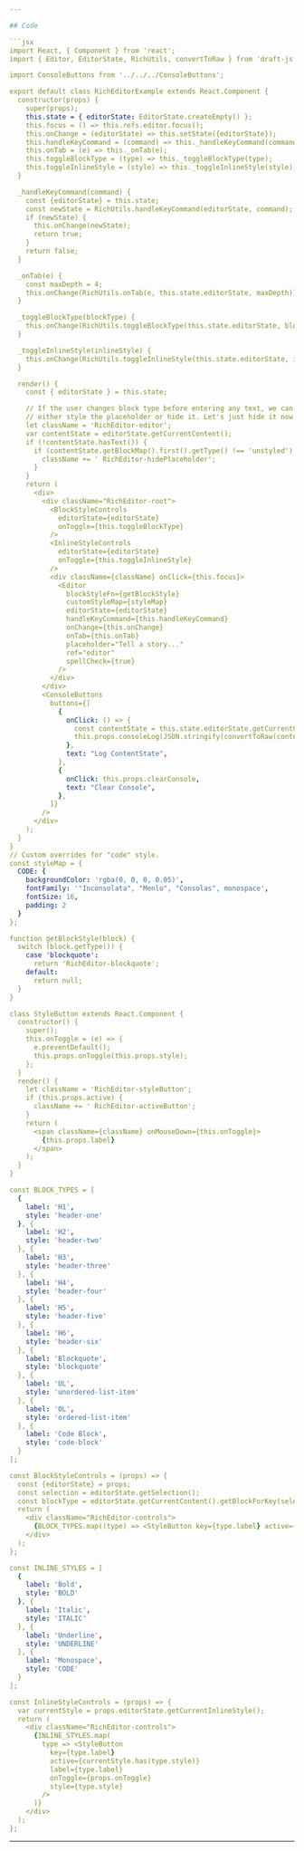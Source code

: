 ```yaml
---

## Code

```jsx
import React, { Component } from 'react';
import { Editor, EditorState, RichUtils, convertToRaw } from 'draft-js';

import ConsoleButtons from '../../../ConsoleButtons';

export default class RichEditorExample extends React.Component {
  constructor(props) {
    super(props);
    this.state = { editorState: EditorState.createEmpty() };
    this.focus = () => this.refs.editor.focus();
    this.onChange = (editorState) => this.setState({editorState});
    this.handleKeyCommand = (command) => this._handleKeyCommand(command);
    this.onTab = (e) => this._onTab(e);
    this.toggleBlockType = (type) => this._toggleBlockType(type);
    this.toggleInlineStyle = (style) => this._toggleInlineStyle(style);
  }

  _handleKeyCommand(command) {
    const {editorState} = this.state;
    const newState = RichUtils.handleKeyCommand(editorState, command);
    if (newState) {
      this.onChange(newState);
      return true;
    }
    return false;
  }

  _onTab(e) {
    const maxDepth = 4;
    this.onChange(RichUtils.onTab(e, this.state.editorState, maxDepth));
  }

  _toggleBlockType(blockType) {
    this.onChange(RichUtils.toggleBlockType(this.state.editorState, blockType));
  }

  _toggleInlineStyle(inlineStyle) {
    this.onChange(RichUtils.toggleInlineStyle(this.state.editorState, inlineStyle));
  }

  render() {
    const { editorState } = this.state;

    // If the user changes block type before entering any text, we can
    // either style the placeholder or hide it. Let's just hide it now.
    let className = 'RichEditor-editor';
    var contentState = editorState.getCurrentContent();
    if (!contentState.hasText()) {
      if (contentState.getBlockMap().first().getType() !== 'unstyled') {
        className += ' RichEditor-hidePlaceholder';
      }
    }
    return (
      <div>
        <div className="RichEditor-root">
          <BlockStyleControls
            editorState={editorState}
            onToggle={this.toggleBlockType}
          />
          <InlineStyleControls
            editorState={editorState}
            onToggle={this.toggleInlineStyle}
          />
          <div className={className} onClick={this.focus}>
            <Editor
              blockStyleFn={getBlockStyle}
              customStyleMap={styleMap}
              editorState={editorState}
              handleKeyCommand={this.handleKeyCommand}
              onChange={this.onChange}
              onTab={this.onTab}
              placeholder="Tell a story..."
              ref="editor"
              spellCheck={true}
            />
          </div>
        </div>
        <ConsoleButtons
          buttons={[
            {
              onClick: () => {
                const contentState = this.state.editorState.getCurrentContent();
                this.props.consoleLog(JSON.stringify(convertToRaw(contentState), null, 4));
              },
              text: "Log ContentState",
            },
            {
              onClick: this.props.clearConsole,
              text: "Clear Console",
            },
          ]}
        />
      </div>
    );
  }
}
// Custom overrides for "code" style.
const styleMap = {
  CODE: {
    backgroundColor: 'rgba(0, 0, 0, 0.05)',
    fontFamily: '"Inconsolata", "Menlo", "Consolas", monospace',
    fontSize: 16,
    padding: 2
  }
};

function getBlockStyle(block) {
  switch (block.getType()) {
    case 'blockquote':
      return 'RichEditor-blockquote';
    default:
      return null;
  }
}

class StyleButton extends React.Component {
  constructor() {
    super();
    this.onToggle = (e) => {
      e.preventDefault();
      this.props.onToggle(this.props.style);
    };
  }
  render() {
    let className = 'RichEditor-styleButton';
    if (this.props.active) {
      className += ' RichEditor-activeButton';
    }
    return (
      <span className={className} onMouseDown={this.onToggle}>
        {this.props.label}
      </span>
    );
  }
}

const BLOCK_TYPES = [
  {
    label: 'H1',
    style: 'header-one'
  }, {
    label: 'H2',
    style: 'header-two'
  }, {
    label: 'H3',
    style: 'header-three'
  }, {
    label: 'H4',
    style: 'header-four'
  }, {
    label: 'H5',
    style: 'header-five'
  }, {
    label: 'H6',
    style: 'header-six'
  }, {
    label: 'Blockquote',
    style: 'blockquote'
  }, {
    label: 'UL',
    style: 'unordered-list-item'
  }, {
    label: 'OL',
    style: 'ordered-list-item'
  }, {
    label: 'Code Block',
    style: 'code-block'
  }
];

const BlockStyleControls = (props) => {
  const {editorState} = props;
  const selection = editorState.getSelection();
  const blockType = editorState.getCurrentContent().getBlockForKey(selection.getStartKey()).getType();
  return (
    <div className="RichEditor-controls">
      {BLOCK_TYPES.map((type) => <StyleButton key={type.label} active={type.style === blockType} label={type.label} onToggle={props.onToggle} style={type.style}/>)}
    </div>
  );
};

const INLINE_STYLES = [
  {
    label: 'Bold',
    style: 'BOLD'
  }, {
    label: 'Italic',
    style: 'ITALIC'
  }, {
    label: 'Underline',
    style: 'UNDERLINE'
  }, {
    label: 'Monospace',
    style: 'CODE'
  }
];

const InlineStyleControls = (props) => {
  var currentStyle = props.editorState.getCurrentInlineStyle();
  return (
    <div className="RichEditor-controls">
      {INLINE_STYLES.map(
        type => <StyleButton
          key={type.label}
          active={currentStyle.has(type.style)}
          label={type.label}
          onToggle={props.onToggle}
          style={type.style}
        />
      )}
    </div>
  );
};
```

---
```

